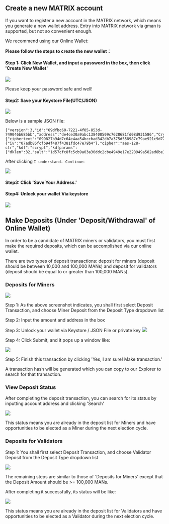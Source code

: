 
## Create a new MATRIX account

If you want to register a new account in the MATRIX network, which means you generate a new wallet address. Entry into MATRIX network via gman is supported, but not so convenient enough. 

We recommend using our Online Wallet: 



**Please follow the steps to create the new wallet：**

#### Step 1: Click New Wallet, and input a password in the box, then click 'Create New Wallet'

![](https://i.imgur.com/kcuOb79.png)

Please keep your password safe and well!

#### Step2: Save your Keystore File(UTC/JSON)

![](https://i.imgur.com/jmmxDjp.png)

Below is a sample JSON file:

    {"version":3,"id":"69dfbc60-7221-4f05-853d-749046b685bb","address":"de4ce30a9abc138408509c7628681fd08d931586","Crypto":{"ciphertext":"099827b94d7c64e4aa54bccbad342db7a375d558987c79ae921c9d7223b44bdc","cipherparams":{"iv":"07adb85fcfb94f487f4381fdc47e79b4"},"cipher":"aes-128-ctr","kdf":"scrypt","kdfparams":{"dklen":32,"salt":"1d57cfc8fc5cb9a03a30ddc2cbe4949e17e220949a582ad8be10b41c02be9021","n":8192,"r":8,"p":1},"mac":"c85427a2d62b10d24647e06d2cda99c5576828d655a3d4382c49fa478fafebbb"}}

After clicking `I understand. Continue`:

![](https://i.imgur.com/tCOtsnx.png)


#### Step3: Click 'Save Your Address.'

#### Step4: Unlock your wallet Via keystore

![](https://i.imgur.com/8n8anXY.png)



## Make Deposits (Under 'Deposit/Withdrawal' of Online Wallet)


In order to be a candidate of MATRIX miners or validators, you must first make the required deposits, which can be accomplished via our online wallet.


There are two types of deposit transactions: deposit for miners (deposit should be between 10,000 and 100,000 MANs) and deposit for validators (deposit should be equal to or greater than 100,000 MANs).


### Deposits for Miners

![](https://i.imgur.com/Bhcw3dH.png)

Step 1: As the above screenshot indicates, you shall first select Deposit Transaction, and choose Miner Deposit from the Deposit Type dropdown list

Step 2: Input the amount and address in the box

Step 3: Unlock your wallet via Keystore / JSON File or private key
![](https://i.imgur.com/7Ro55ie.png)

Step 4: Click Submit, and it pops up a window like:

![](https://i.imgur.com/5ZtoIsG.png)

Step 5: Finish this transaction by clicking 'Yes, I am sure! Make transaction.'

A transaction hash will be generated which you can copy to our Explorer to search for that transaction.


### View Deposit Status


After completing the deposit transaction, you can search for its status by inputting account address and clicking 'Search'

![](https://i.imgur.com/6Xhkhrz.png)



This status means you are already in the deposit list for Miners and have opportunities to be elected as a Miner during the next election cycle.



### Deposits for Validators

Step 1: You shall first select Deposit Transaction, and choose Validator Deposit from the Deposit Type dropdown list

![](https://i.imgur.com/4OpotbV.png)

The remaining steps are similar to those of 'Deposits for Miners' except that the Deposit Amount should be >= 100,000 MANs.


After completing it successfully, its status will be like:

![](https://i.imgur.com/TDPWUam.png)


This status means you are already in the deposit list for Validators and have opportunities to be elected as a Validator during the next election cycle.
